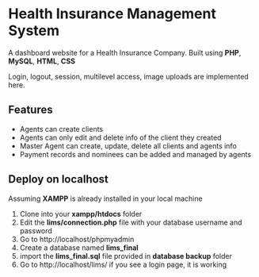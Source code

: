 # Health Insurance Management System
A dashboard website for a Health Insurance Company.
Built using **PHP**, **MySQL**, **HTML**, **CSS**

Login, logout, session, multilevel access, image uploads
are implemented here.

## Features
- Agents can create clients
- Agents can only edit and delete info of the client they created
- Master Agent can create, update, delete all clients and agents info
- Payment records and nominees can be added and managed by agents

## Deploy on localhost
Assuming **XAMPP** is already installed in your local machine

1. Clone into your **xampp/htdocs** folder
2. Edit the **lims/connection.php** file with your database username and password
2. Go to http://localhost/phpmyadmin
3. Create a database named **lims_final**
3. import the **lims_final.sql** file provided in **database backup** folder
4. Go to http://localhost/lims/ if you see a login page, it is working
